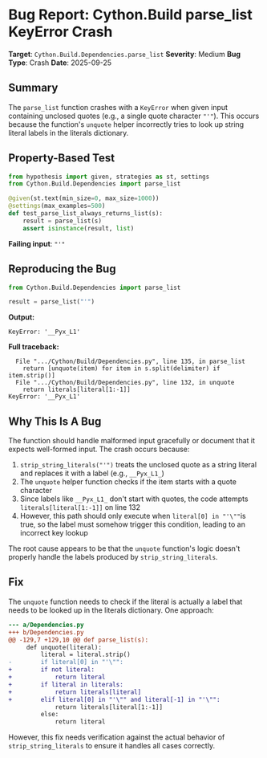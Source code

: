 # Bug Report: Cython.Build parse_list KeyError Crash

**Target**: `Cython.Build.Dependencies.parse_list`
**Severity**: Medium
**Bug Type**: Crash
**Date**: 2025-09-25

## Summary

The `parse_list` function crashes with a `KeyError` when given input containing unclosed quotes (e.g., a single quote character `"'"`). This occurs because the function's `unquote` helper incorrectly tries to look up string literal labels in the literals dictionary.

## Property-Based Test

```python
from hypothesis import given, strategies as st, settings
from Cython.Build.Dependencies import parse_list

@given(st.text(min_size=0, max_size=1000))
@settings(max_examples=500)
def test_parse_list_always_returns_list(s):
    result = parse_list(s)
    assert isinstance(result, list)
```

**Failing input**: `"'"`

## Reproducing the Bug

```python
from Cython.Build.Dependencies import parse_list

result = parse_list("'")
```

**Output:**
```
KeyError: '__Pyx_L1'
```

**Full traceback:**
```
  File ".../Cython/Build/Dependencies.py", line 135, in parse_list
    return [unquote(item) for item in s.split(delimiter) if item.strip()]
  File ".../Cython/Build/Dependencies.py", line 132, in unquote
    return literals[literal[1:-1]]
KeyError: '__Pyx_L1'
```

## Why This Is A Bug

The function should handle malformed input gracefully or document that it expects well-formed input. The crash occurs because:

1. `strip_string_literals("'")` treats the unclosed quote as a string literal and replaces it with a label (e.g., `__Pyx_L1_`)
2. The `unquote` helper function checks if the item starts with a quote character
3. Since labels like `__Pyx_L1_` don't start with quotes, the code attempts `literals[literal[1:-1]]` on line 132
4. However, this path should only execute when `literal[0] in "'\""`is true, so the label must somehow trigger this condition, leading to an incorrect key lookup

The root cause appears to be that the `unquote` function's logic doesn't properly handle the labels produced by `strip_string_literals`.

## Fix

The `unquote` function needs to check if the literal is actually a label that needs to be looked up in the literals dictionary. One approach:

```diff
--- a/Dependencies.py
+++ b/Dependencies.py
@@ -129,7 +129,10 @@ def parse_list(s):
     def unquote(literal):
         literal = literal.strip()
-        if literal[0] in "'\"":
+        if not literal:
+            return literal
+        if literal in literals:
+            return literals[literal]
+        elif literal[0] in "'\"" and literal[-1] in "'\"":
             return literals[literal[1:-1]]
         else:
             return literal
```

However, this fix needs verification against the actual behavior of `strip_string_literals` to ensure it handles all cases correctly.